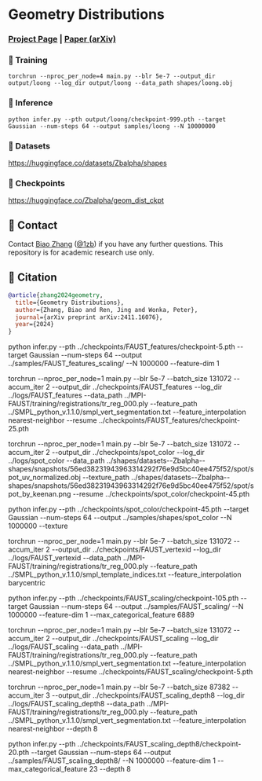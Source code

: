 # Geometry Distributions

### [Project Page](https://1zb.github.io/GeomDist/) | [Paper (arXiv)](https://arxiv.org/abs/2411.16076)

### :bullettrain_front: Training

```
torchrun --nproc_per_node=4 main.py --blr 5e-7 --output_dir output/loong --log_dir output/loong --data_path shapes/loong.obj
```

### :balloon: Inference

```
python infer.py --pth output/loong/checkpoint-999.pth --target Gaussian --num-steps 64 --output samples/loong --N 10000000
```

### :floppy_disk: Datasets
https://huggingface.co/datasets/Zbalpha/shapes

### :briefcase: Checkpoints
https://huggingface.co/Zbalpha/geom_dist_ckpt

## :e-mail: Contact

Contact [Biao Zhang](mailto:biao.zhang@kaust.edu.sa) ([@1zb](https://github.com/1zb)) if you have any further questions. This repository is for academic research use only.

## :blue_book: Citation

```bibtex
@article{zhang2024geometry,
  title={Geometry Distributions},
  author={Zhang, Biao and Ren, Jing and Wonka, Peter},
  journal={arXiv preprint arXiv:2411.16076},
  year={2024}
}
```

python infer.py --pth ../checkpoints/FAUST_features/checkpoint-5.pth --target Gaussian --num-steps 64 --output ../samples/FAUST_features_scaling/ --N 1000000 --feature-dim 1


torchrun --nproc_per_node=1 main.py --blr 5e-7 --batch_size 131072 --accum_iter 2 --output_dir ../checkpoints/FAUST_features --log_dir ../logs/FAUST_features --data_path ../MPI-FAUST/training/registrations/tr_reg_000.ply --feature_path ../SMPL_python_v.1.1.0/smpl_vert_segmentation.txt --feature_interpolation nearest-neighbor --resume ../checkpoints/FAUST_features/checkpoint-25.pth

torchrun --nproc_per_node=1 main.py --blr 5e-7 --batch_size 131072 --accum_iter 2 --output_dir ../checkpoints/spot_color --log_dir ../logs/spot_color --data_path ../shapes/datasets--Zbalpha--shapes/snapshots/56ed38231943963314292f76e9d5bc40ee475f52/spot/spot_uv_normalized.obj --texture_path ../shapes/datasets--Zbalpha--shapes/snapshots/56ed38231943963314292f76e9d5bc40ee475f52/spot/spot_by_keenan.png --resume ../checkpoints/spot_color/checkpoint-45.pth


python infer.py --pth ../checkpoints/spot_color/checkpoint-45.pth --target Gaussian --num-steps 64 --output ../samples/shapes/spot_color --N 1000000 --texture

torchrun --nproc_per_node=1 main.py --blr 5e-7 --batch_size 131072 --accum_iter 2 --output_dir ../checkpoints/FAUST_vertexid --log_dir ../logs/FAUST_vertexid --data_path ../MPI-FAUST/training/registrations/tr_reg_000.ply --feature_path ../SMPL_python_v.1.1.0/smpl_template_indices.txt --feature_interpolation barycentric

python infer.py --pth ../checkpoints/FAUST_scaling/checkpoint-105.pth --target Gaussian --num-steps 64 --output ../samples/FAUST_scaling/ --N 1000000 --feature-dim 1 --max_categorical_feature 6889

torchrun --nproc_per_node=1 main.py --blr 5e-7 --batch_size 131072 --accum_iter 2 --output_dir ../checkpoints/FAUST_scaling --log_dir ../logs/FAUST_scaling --data_path ../MPI-FAUST/training/registrations/tr_reg_000.ply --feature_path ../SMPL_python_v.1.1.0/smpl_vert_segmentation.txt --feature_interpolation nearest-neighbor --resume ../checkpoints/FAUST_scaling/checkpoint-5.pth

torchrun --nproc_per_node=1 main.py --blr 5e-7 --batch_size 87382 --accum_iter 3 --output_dir ../checkpoints/FAUST_scaling_depth8 --log_dir ../logs/FAUST_scaling_depth8 --data_path ../MPI-FAUST/training/registrations/tr_reg_000.ply --feature_path ../SMPL_python_v.1.1.0/smpl_vert_segmentation.txt --feature_interpolation nearest-neighbor --depth 8

python infer.py --pth ../checkpoints/FAUST_scaling_depth8/checkpoint-20.pth --target Gaussian --num-steps 64 --output ../samples/FAUST_scaling_depth8/ --N 1000000 --feature-dim 1 --max_categorical_feature 23 --depth 8